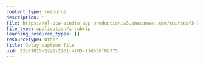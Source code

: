 ```yaml
---
content_type: resource
description: ''
file: https://ol-ocw-studio-app-production.s3.amazonaws.com/courses/3-091sc-introduction-to-solid-state-chemistry-fall-2010/22c8701552a222614f05f1d556f0b375_K30HeE8fEq8.srt
file_type: application/x-subrip
learning_resource_types: []
resourcetype: Other
title: 3play caption file
uid: 22c87015-52a2-2261-4f05-f1d556f0b375
---
```

